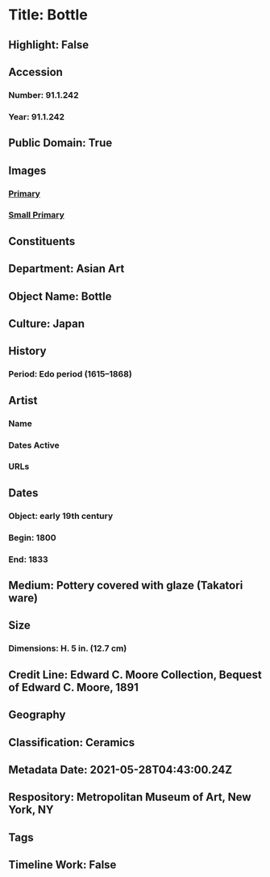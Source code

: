 # Title: Bottle
## Highlight: False
## Accession
### Number: 91.1.242
### Year: 91.1.242
## Public Domain: True
## Images
### [Primary](https://images.metmuseum.org/CRDImages/as/original/91_1_242_O.JPG)
### [Small Primary](https://images.metmuseum.org/CRDImages/as/web-large/91_1_242_O.JPG)
## Constituents
## Department: Asian Art
## Object Name: Bottle
## Culture: Japan
## History
### Period: Edo period (1615–1868)
## Artist
### Name
### Dates Active
### URLs
## Dates
### Object: early 19th century
### Begin: 1800
### End: 1833
## Medium: Pottery covered with glaze (Takatori ware)
## Size
### Dimensions: H. 5 in. (12.7 cm)
## Credit Line: Edward C. Moore Collection, Bequest of Edward C. Moore, 1891
## Geography
## Classification: Ceramics
## Metadata Date: 2021-05-28T04:43:00.24Z
## Respository: Metropolitan Museum of Art, New York, NY
## Tags
## Timeline Work: False